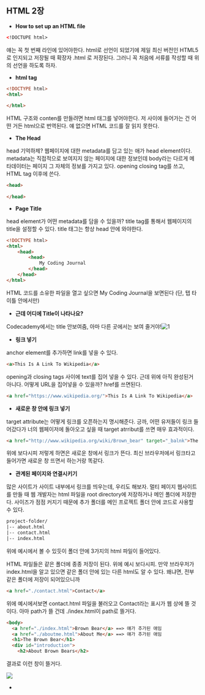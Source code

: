 ## HTML 2장

- **How to set up an HTML file**

```html
<!DOCTUPE html>
```

얘는 꼭 첫 번째 라인에 있어야한다. html로 선언이 되었기에 제일 최신 버전인 HTML5 로 인지되고 저장될 때 확장자 .html 로 저장된다. 그러니 꼭 처음에 서류를 작성할 때 위의 선언을 하도록 하자.

- **html tag**

```html
<!DOCTYPE html>
<html>
    
</html>
```

HTML 구조와 conten를 만들려면 html 태그를 넣어야한다. 저 사이에 들어가는 건 어떤 거든 html으로 번역된다. 얘 없으면 HTML 코드를 잘 읽지 못한다.

- **The Head**

head 기억하제? 웹페이지에 대한 metadata를 담고 있는 애가 head element이다. metadata는 직접적으로 보여지지 않는 페이지에 대한 정보인데 body라는 다르게 메타데이터는 페이지 그 자체의 정보를 가지고 있다. opening closing tag를 쓰고, HTML tag 이후에 쓴다.

```html
<head>
    
</head>
```

- **Page Title**

head element가 어떤 metadata를 담을 수 있을까? title tag를 통해서 웹페이지의 title을 설정할 수 있다. title 태그는 항상 head 안에 와야한다.

```html
<!DOCTYPE html>
<html>
    <head>
        <head>
            My Coding Journal
        </head>
    </head>
</html>
```

HTML 코드를 소유한 파일을 열고 싶으면 My Coding Journal을 보면된다 (단, 탭 타이틀 안에서만)

- **근데 어디에 Title이 나타나요?**

Codecademy에서는 title 안보여줌, 아마 다른 곳에서는 보여 줄거야!![1](/image/1.png)



- **링크 넣기**

anchor element를 추가하면 link를 넣을 수 있다.

```html
<a>This Is A Link To Wikipedia</a>
```

opening과 closing tags 사이에 text를 집어 넣을 수 있다. 근데 위에 아직 완성된거 아니다. 어떻게 URL을 집어넣을 수 있을까? href를 쓰면된다.

```html
<a href="https://www.wikipedia.org/">This Is A Link To Wikipedia</a>
```



- **새로운 창 안에 링크 넣기**

target attribute는 어떻게 링크를 오픈하는지 명시해준다. 긍까, 어떤 유저들이 링크 들어갔다가 너의 웹페이저에 돌아오고 싶을 때 target atrribut를 쓰면 매우 효과적이다.

```html
<a href="http://www.wikipedia.org/wiki/Brown_bear" target="_balnk">The Brown Bear</a>
```

위에 보다시피 저렇게 하면은 새로운 창에서 링크가 뜬다. 최신 브라우저에서 링크타고 들어가면 새로운 창 뜨면서 하는거랑 똑같다.



- **관계된 페이지와 연결시키기**

많은 사이트가 사이트 내부에서 링크를 띄우는데, 우리도 해보자. 멀티 페이지 웹사이트를 만들 때 웹 개발자는 html 파일을 root directory에 저장하거나 메인 폴더에 저장한다. 사이즈가 점점 커지기 때문에 추가 폴더를 메인 프로젝트 폴더 안에 코드로 사용할 수 있다.

```html
project-folder/
|-- about.html
|-- contact.html
|-- index.html
```

위에 예시에서 볼 수 있듯이 폴더 안에 3가지의 html 파일이 들어있다.

HTML 파일들은 같은 폴더에 종종 저장이 된다. 위에 예시 보다시피. 만약 브라우저가 index.html을 알고 있으면 같은 폴더 안에 있는 다른 html도 알 수 있다. 왜냐면, 전부 같은 폴더에 저장이 되어있으니까

```html
<a href="./contact.html">Contact</a>
```

위에 예시에서보면 contact.html 파일을 불러오고 Contact라는 표시가 웹 상에 뜰 것이다. 아마 path가 뜰 건데 ./index.html이 path로 뜰거다. 

```html
<body>
  <a href="./index.html">Brown Bear</a> ==> 얘가 추가된 애임
  <a href="./aboutme.html">About Me</a> ==> 얘가 추가된 애임
  <h1>The Brown Bear</h1>
  <div id="introduction">
    <h2>About Brown Bears</h2>
```

결과로 이런 창이 뜰거다.

![](/image/2.png)

- 

